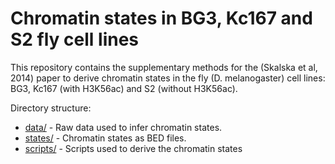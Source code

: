 Chromatin states in BG3, Kc167 and S2 fly cell lines
================

This repository contains the supplementary methods for the (Skalska et al, 2014) paper to derive chromatin states in the fly (D. melanogaster) cell lines: BG3, Kc167 (with H3K56ac) and S2 (without H3K56ac).

Directory structure:

* [data/](https://github.com/rstojnic/notch-chromatin/data/) - Raw data used to infer chromatin states. 
* [states/](https://github.com/rstojnic/notch-chromatin/states/) - Chromatin states as BED files. 
* [scripts/](https://github.com/rstojnic/notch-chromatin/scripts/) - Scripts used to derive the chromatin states







